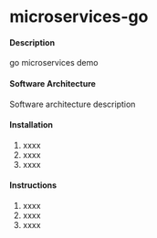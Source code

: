 # microservices-go

#### Description
go microservices demo

#### Software Architecture
Software architecture description

#### Installation

1. xxxx
2. xxxx
3. xxxx

#### Instructions

1. xxxx
2. xxxx
3. xxxx
